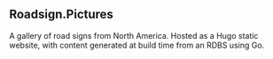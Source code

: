 ## Roadsign.Pictures

A gallery of road signs from North America.  Hosted as a Hugo static website, with content generated at build time from an RDBS using Go.


